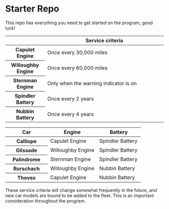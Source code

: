 # Starter Repo 
This repo has everything you need to get started on the program, good luck! 
<table class="ck-table-resized"><colgroup><col style="width: 25%;"><col style="width: 75%;"></colgroup><thead><tr><th>&nbsp;</th><th>Service criteria</th></tr></thead><tbody><tr><th>Capulet Engine</th><td>Once every 30,000 miles</td></tr><tr><th>Willoughby Engine</th><td>Once every 60,000 miles</td></tr><tr><th>Sternman Engine</th><td>Only when the warning indicator is on</td></tr><tr><th>Spindler Battery</th><td>Once every 2 years</td></tr><tr><th>Nubbin Battery</th><td>Once every 4 years</td></tr></tbody></table> <table class="ck-table-resized"><colgroup><col style="width: 31.36%;"><col style="width: 36.23%;"><col style="width: 32.41%;"></colgroup><thead><tr><th>Car</th><th>Engine</th><th>Battery</th></tr></thead><tbody><tr><th>Calliope</th><td>Capulet Engine</td><td>Spindler Battery</td></tr><tr><th>Glissade</th><td>Willoughby Engine</td><td>Spindler Battery</td></tr><tr><th>Palindrome</th><td>Sternman Engine</td><td>Spindler Battery</td></tr><tr><th>Rorschach</th><td>Willoughby Engine</td><td>Nubbin Battery</td></tr><tr><th>Thovex</th><td>Capulet Engine</td><td>Nubbin Battery</td></tr></tbody></table> These service criteria will change somewhat frequently in the future, and new car models are bound to be added to the fleet. This is an important consideration throughout the program.
